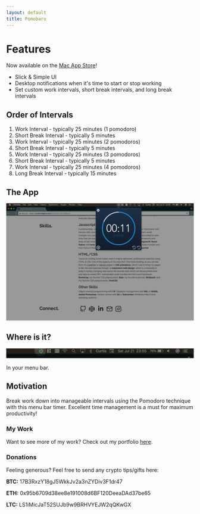 ```yaml
---
layout: default
title: Pomobaro
---
```


# [](#header-features)Features

Now available on the [Mac App Store](https://itunes.apple.com/)!

- Slick & Simple UI
- Desktop notifications when it's time to start or stop working
- Set custom work intervals, short break intervals, and long break intervals

## [](#header-intervals)Order of Intervals

1.  Work Interval - typically 25 minutes (1 pomodoro)
1.  Short Break Interval - typically 5 minutes
1.  Work Interval - typically 25 minutes (2 pomodoros)
1.  Short Break Interval - typically 5 minutes
1.  Work Interval - typically 25 minutes (3 pomodoros)
1.  Short Break Interval - typically 5 minutes
1.  Work Interval - typically 25 minutes (4 pomodoros)
1.  Long Break Interval - typically 15 minutes

## [](#header-view)The App

![](https://github.com/C-Rodg/Pomobaro/blob/master/assets/application.png?raw=true)

## [](#header-where)Where is it?

![](https://github.com/C-Rodg/Pomobaro/blob/master/assets/where.png?raw=true)

In your menu bar.

## [](#header-motivation)Motivation

Break work down into manageable intervals using the Pomodoro technique with this menu bar timer. Excellent time management is a must for maximum productivity!

### [](#header-portfolio)My Work

Want to see more of my work? Check out my portfolio
[here](https://curtisrodgers.com/).

### [](#header-generous)Donations

Feeling generous? Feel free to send any crypto tips/gifts here:

**BTC:** 17B3RxzY18gJ5WkkJv2a3nZYDiv3F1dr47

**ETH:** 0x95b6709d38ee8e191008d6BF120DeeaDAd37be65

**LTC:** LS1iMicJaT52SUJb9w9BRHVYEJW2qQKwGX
